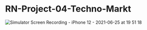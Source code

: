 # RN-Project-04-Techno-Markt

![Simulator Screen Recording - iPhone 12 - 2021-06-25 at 19 51 18](https://user-images.githubusercontent.com/67654732/123472517-2e8fad00-d5ef-11eb-9585-334d39efcc4e.gif)
